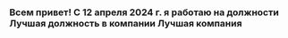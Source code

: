 ### Всем привет! С 12 апреля 2024 г. я работаю на должности Лучшая должность в компании Лучшая компания